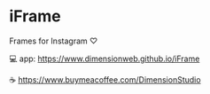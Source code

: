 # iFrame

Frames for Instagram ♡

💻 app: https://www.dimensionweb.github.io/iFrame

☕ https://www.buymeacoffee.com/DimensionStudio
